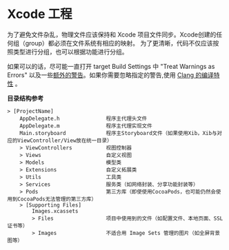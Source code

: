 # Xcode 工程

为了避免文件杂乱，物理文件应该保持和 Xcode 项目文件同步。Xcode创建的任何组（group）都必须在文件系统有相应的映射。 为了更清晰，代码不仅应该按照类型进行分组，也可以根据功能进行分组。

如果可以的话，尽可能一直打开 target Build Settings 中 "Treat Warnings as Errors" 以及一些[额外的警告][Xcode-project_1]。如果你需要忽略指定的警告,使用 [Clang 的编译特性][Xcode-project_2] 。

[Xcode-project_1]:http://boredzo.org/blog/archives/2009-11-07/warnings
[Xcode-project_2]:http://clang.llvm.org/docs/UsersManual.html#controlling-diagnostics-via-pragmas

**目录结构参考**

```
> [ProjectName]
    AppDelegate.h               程序主代理头文件
    AppDelegate.m               程序主代理实现文件
    Main.storyboard             程序主Storyboard文件（如果使用Xib，Xib与对应的ViewController/View放在统一目录）
    > ViewControllers           视图控制器
    > Views                     自定义视图
    > Models                    模型类
    > Extensions                自定义拓展类
    > Utils                     工具类
    > Services                  服务类（如网络封装、分享功能封装等）
    > Pods                      第三方库（即使使用CocoaPods，也可能仍然会使用到CocoaPods无法管理的第三方库）
    > [Supporting Files]
        Images.xcassets 
        > Files                 项目中使用到的文件（如配置文件、本地页面、SSL证书等）
        > Images                不适合用 Image Sets 管理的图片（如全屏背景图等）
```
